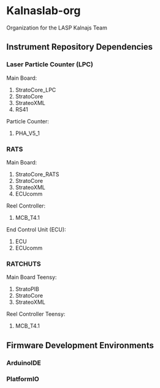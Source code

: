 # Kalnaslab-org
Organization for the LASP Kalnajs Team

## Instrument Repository Dependencies

### Laser Particle Counter (LPC)
Main Board:
1. StratoCore_LPC
2. StratoCore
3. StrateoXML
5. RS41

Particle Counter:
1. PHA_V5_1

### RATS
Main Board:
1. StratoCore_RATS
2. StratoCore
3. StrateoXML
4. ECUcomm

Reel Controller:
1. MCB_T4.1

End Control Unit (ECU):
1. ECU
2. ECUcomm

### RATCHUTS
Main Board Teensy:
1. StratoPIB
2. StratoCore
3. StrateoXML

Reel Controller Teensy:
1. MCB_T4.1

## Firmware Development Environments

### ArduinoIDE

### PlatformIO



